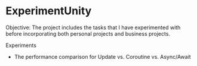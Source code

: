 # ExperimentUnity
Objective: The project includes the tasks that I have experimented with before incorporating both personal projects and business projects.

Experiments
* The performance comparison for Update vs. Coroutine vs. Async/Await  
